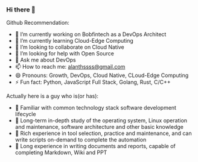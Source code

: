 ### Hi there 👋

<!--
**alanthssss/alanthssss** is a ✨ _special_ ✨ repository because its `README.md` (this file) appears on your GitHub profile.

Here are some ideas to get you started:
-->

Github Recommendation:

- 🔭 I’m currently working on Bobfintech as a DevOps Architect
- 🌱 I’m currently learning Cloud-Edge Computing
- 👯 I’m looking to collaborate on Cloud Native 
- 🤔 I’m looking for help with Open Source
- 💬 Ask me about DevOps
- 📫 How to reach me: alanthssss@gmail.com
- 😄 Pronouns: Growth, DevOps, Cloud Native, CLoud-Edge Computing
- ⚡ Fun fact: Python, JavaScript Full Stack, Golang, Rust, C/C++

Actually here is a guy who is(or has):

- 🎸 Familiar with common technology stack software development lifecycle
- 🥁 Long-term in-depth study of the operating system, Linux operation and maintenance, software architecture and other basic knowledge
- 🎹 Rich experience in tool selection, practice and maintenance, and can write scripts on-demand to complete the automation
- 🎺 Long experience in writing documents and reports, capable of completing Markdown, Wiki and PPT

